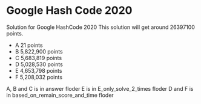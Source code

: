 # Google Hash Code 2020
Solution for Google HashCode 2020
This solution will get around 26397100 points.

- A 21 points
- B 5,822,900 points
- C 5,683,819 points
- D 5,028,530 points
- E 4,653,798 points
- F 5,208,032 points

A, B and C is in answer floder
E is in E_only_solve_2_times floder
D and F is in based_on_remain_score_and_time floder